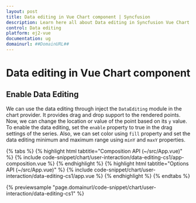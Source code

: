 ```yaml
---
layout: post
title: Data editing in Vue Chart component | Syncfusion
description: Learn here all about Data editing in Syncfusion Vue Chart component of Syncfusion Essential JS 2 and more.
control: Data editing 
platform: ej2-vue
documentation: ug
domainurl: ##DomainURL##
---
```


# Data editing in Vue Chart component

## Enable Data Editing

We can use the data editing through inject the `DataEditing` module in the chart provider. It provides drag and drop support to the rendered points. Now, we can change the location or value of the point based on its `y` value.  To enable the data editing, set the `enable` property to true in the drag settings of the series. Also, we can set color using `fill` property and set the data editing minimum and maximum range using `minY` and `maxY` properties.

{% tabs %}
{% highlight html tabtitle="Composition API (~/src/App.vue)" %}
{% include code-snippet/chart/user-interaction/data-editing-cs1/app-composition.vue %}
{% endhighlight %}
{% highlight html tabtitle="Options API (~/src/App.vue)" %}
{% include code-snippet/chart/user-interaction/data-editing-cs1/app.vue %}
{% endhighlight %}
{% endtabs %}
        
{% previewsample "page.domainurl/code-snippet/chart/user-interaction/data-editing-cs1" %}